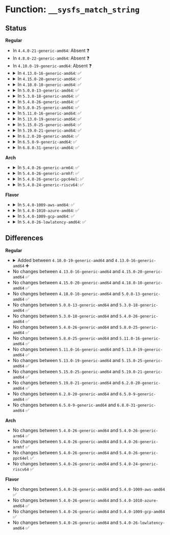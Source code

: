 # Function: <code>__sysfs_match_string</code>

## Status
<b>Regular</b>
<ul>
<li>
In <code>4.4.0-21-generic-amd64</code>: Absent ❓
</li>
<li>
In <code>4.8.0-22-generic-amd64</code>: Absent ❓
</li>
<li>
In <code>4.10.0-19-generic-amd64</code>: Absent ❓
</li>
<li>
<details>
<summary>In <code>4.13.0-16-generic-amd64</code>: ✅</summary>

```c
int __sysfs_match_string(const const char * * array, size_t n, const char * str)
```

```json
{
  "name": "__sysfs_match_string",
  "collision_type": "Unique Global",
  "inline_type": "No",
  "funcs": [
    {
      "addr": 18446744071588245792,
      "name": "__sysfs_match_string",
      "external": true,
      "loc": "lib/string.c:668",
      "file": "lib/string.c",
      "inline": "seen, unknown",
      "caller_inline": [],
      "caller_func": [
        "drivers/scsi/sd.c:zeroing_mode_store",
        "drivers/scsi/sd.c:provisioning_mode_store",
        "drivers/scsi/sd.c:cache_type_store",
        "drivers/power/supply/power_supply_sysfs.c:power_supply_store_property",
        "drivers/power/supply/power_supply_sysfs.c:power_supply_store_property",
        "drivers/power/supply/power_supply_sysfs.c:power_supply_store_property",
        "drivers/power/supply/power_supply_sysfs.c:power_supply_store_property",
        "drivers/power/supply/power_supply_sysfs.c:power_supply_store_property",
        "drivers/power/supply/power_supply_sysfs.c:power_supply_store_property"
      ]
    }
  ],
  "symbols": [
    {
      "addr": 18446744071588245792,
      "name": "__sysfs_match_string",
      "section": ".text",
      "bind": "STB_GLOBAL",
      "size": 83
    }
  ]
}
```
</details>
</li>
<li>
<details>
<summary>In <code>4.15.0-20-generic-amd64</code>: ✅</summary>

```c
int __sysfs_match_string(const const char * * array, size_t n, const char * str)
```

```json
{
  "name": "__sysfs_match_string",
  "collision_type": "Unique Global",
  "inline_type": "No",
  "funcs": [
    {
      "addr": 18446744071588797216,
      "name": "__sysfs_match_string",
      "external": true,
      "loc": "lib/string.c:669",
      "file": "lib/string.c",
      "inline": "seen, unknown",
      "caller_inline": [],
      "caller_func": [
        "drivers/scsi/sd.c:zeroing_mode_store",
        "drivers/scsi/sd.c:provisioning_mode_store",
        "drivers/scsi/sd.c:cache_type_store",
        "drivers/power/supply/power_supply_sysfs.c:power_supply_store_property",
        "drivers/power/supply/power_supply_sysfs.c:power_supply_store_property",
        "drivers/power/supply/power_supply_sysfs.c:power_supply_store_property",
        "drivers/power/supply/power_supply_sysfs.c:power_supply_store_property",
        "drivers/power/supply/power_supply_sysfs.c:power_supply_store_property",
        "drivers/power/supply/power_supply_sysfs.c:power_supply_store_property"
      ]
    }
  ],
  "symbols": [
    {
      "addr": 18446744071588797216,
      "name": "__sysfs_match_string",
      "section": ".text",
      "bind": "STB_GLOBAL",
      "size": 83
    }
  ]
}
```
</details>
</li>
<li>
<details>
<summary>In <code>4.18.0-10-generic-amd64</code>: ✅</summary>

```c
int __sysfs_match_string(const const char * * array, size_t n, const char * str)
```

```json
{
  "name": "__sysfs_match_string",
  "collision_type": "Unique Global",
  "inline_type": "No",
  "funcs": [
    {
      "addr": 18446744071589175312,
      "name": "__sysfs_match_string",
      "external": true,
      "loc": "lib/string.c:669",
      "file": "lib/string.c",
      "inline": "seen, unknown",
      "caller_inline": [],
      "caller_func": [
        "drivers/scsi/sd.c:zeroing_mode_store",
        "drivers/scsi/sd.c:provisioning_mode_store",
        "drivers/scsi/sd.c:cache_type_store",
        "drivers/power/supply/power_supply_sysfs.c:power_supply_store_property",
        "drivers/power/supply/power_supply_sysfs.c:power_supply_store_property",
        "drivers/power/supply/power_supply_sysfs.c:power_supply_store_property",
        "drivers/power/supply/power_supply_sysfs.c:power_supply_store_property",
        "drivers/power/supply/power_supply_sysfs.c:power_supply_store_property",
        "drivers/power/supply/power_supply_sysfs.c:power_supply_store_property"
      ]
    }
  ],
  "symbols": [
    {
      "addr": 18446744071589175312,
      "name": "__sysfs_match_string",
      "section": ".text",
      "bind": "STB_GLOBAL",
      "size": 83
    }
  ]
}
```
</details>
</li>
<li>
<details>
<summary>In <code>5.0.0-13-generic-amd64</code>: ✅</summary>

```c
int __sysfs_match_string(const const char * * array, size_t n, const char * str)
```

```json
{
  "name": "__sysfs_match_string",
  "collision_type": "Unique Global",
  "inline_type": "No",
  "funcs": [
    {
      "addr": 18446744071589405232,
      "name": "__sysfs_match_string",
      "external": true,
      "loc": "lib/string.c:670",
      "file": "lib/string.c",
      "inline": "seen, unknown",
      "caller_inline": [],
      "caller_func": [
        "drivers/pci/pcie/aspm.c:pcie_aspm_set_policy",
        "drivers/scsi/sd.c:zeroing_mode_store",
        "drivers/scsi/sd.c:provisioning_mode_store",
        "drivers/scsi/sd.c:cache_type_store",
        "drivers/power/supply/power_supply_sysfs.c:power_supply_store_property",
        "drivers/power/supply/power_supply_sysfs.c:power_supply_store_property",
        "drivers/power/supply/power_supply_sysfs.c:power_supply_store_property",
        "drivers/power/supply/power_supply_sysfs.c:power_supply_store_property",
        "drivers/power/supply/power_supply_sysfs.c:power_supply_store_property",
        "drivers/power/supply/power_supply_sysfs.c:power_supply_store_property"
      ]
    }
  ],
  "symbols": [
    {
      "addr": 18446744071589405232,
      "name": "__sysfs_match_string",
      "section": ".text",
      "bind": "STB_GLOBAL",
      "size": 83
    }
  ]
}
```
</details>
</li>
<li>
<details>
<summary>In <code>5.3.0-18-generic-amd64</code>: ✅</summary>

```c
int __sysfs_match_string(const const char * * array, size_t n, const char * str)
```

```json
{
  "name": "__sysfs_match_string",
  "collision_type": "Unique Global",
  "inline_type": "No",
  "funcs": [
    {
      "addr": 18446744071589861024,
      "name": "__sysfs_match_string",
      "external": true,
      "loc": "lib/string.c:712",
      "file": "lib/string.c",
      "inline": "seen, unknown",
      "caller_inline": [],
      "caller_func": [
        "arch/x86/kernel/cpu/intel_epb.c:energy_perf_bias_store",
        "drivers/pci/pcie/aspm.c:pcie_aspm_set_policy",
        "drivers/scsi/sd.c:zeroing_mode_store",
        "drivers/scsi/sd.c:provisioning_mode_store",
        "drivers/scsi/sd.c:cache_type_store",
        "drivers/power/supply/power_supply_sysfs.c:power_supply_store_property",
        "drivers/power/supply/power_supply_sysfs.c:power_supply_store_property",
        "drivers/power/supply/power_supply_sysfs.c:power_supply_store_property",
        "drivers/power/supply/power_supply_sysfs.c:power_supply_store_property",
        "drivers/power/supply/power_supply_sysfs.c:power_supply_store_property",
        "drivers/power/supply/power_supply_sysfs.c:power_supply_store_property"
      ]
    }
  ],
  "symbols": [
    {
      "addr": 18446744071589861024,
      "name": "__sysfs_match_string",
      "section": ".text",
      "bind": "STB_GLOBAL",
      "size": 84
    }
  ]
}
```
</details>
</li>
<li>
<details>
<summary>In <code>5.4.0-26-generic-amd64</code>: ✅</summary>

```c
int __sysfs_match_string(const const char * * array, size_t n, const char * str)
```

```json
{
  "name": "__sysfs_match_string",
  "collision_type": "Unique Global",
  "inline_type": "No",
  "funcs": [
    {
      "addr": 18446744071590086512,
      "name": "__sysfs_match_string",
      "external": true,
      "loc": "lib/string.c:714",
      "file": "lib/string.c",
      "inline": "seen, unknown",
      "caller_inline": [],
      "caller_func": [
        "arch/x86/kernel/cpu/intel_epb.c:energy_perf_bias_store",
        "drivers/pci/pcie/aspm.c:pcie_aspm_set_policy",
        "drivers/scsi/sd.c:zeroing_mode_store",
        "drivers/scsi/sd.c:provisioning_mode_store",
        "drivers/scsi/sd.c:cache_type_store",
        "drivers/power/supply/power_supply_sysfs.c:power_supply_store_property",
        "drivers/power/supply/power_supply_sysfs.c:power_supply_store_property",
        "drivers/power/supply/power_supply_sysfs.c:power_supply_store_property",
        "drivers/power/supply/power_supply_sysfs.c:power_supply_store_property",
        "drivers/power/supply/power_supply_sysfs.c:power_supply_store_property",
        "drivers/power/supply/power_supply_sysfs.c:power_supply_store_property"
      ]
    }
  ],
  "symbols": [
    {
      "addr": 18446744071590086512,
      "name": "__sysfs_match_string",
      "section": ".text",
      "bind": "STB_GLOBAL",
      "size": 84
    }
  ]
}
```
</details>
</li>
<li>
<details>
<summary>In <code>5.8.0-25-generic-amd64</code>: ✅</summary>

```c
int __sysfs_match_string(const const char * * array, size_t n, const char * str)
```

```json
{
  "name": "__sysfs_match_string",
  "collision_type": "Unique Global",
  "inline_type": "No",
  "funcs": [
    {
      "addr": 18446744071585084352,
      "name": "__sysfs_match_string",
      "external": true,
      "loc": "lib/string.c:771",
      "file": "lib/string.c",
      "inline": "seen, unknown",
      "caller_inline": [],
      "caller_func": [
        "arch/x86/kernel/cpu/intel_epb.c:energy_perf_bias_store",
        "drivers/pci/pcie/aspm.c:pcie_aspm_set_policy",
        "drivers/acpi/button.c:param_set_lid_init_state",
        "drivers/scsi/sd.c:zeroing_mode_store",
        "drivers/scsi/sd.c:provisioning_mode_store",
        "drivers/scsi/sd.c:cache_type_store",
        "drivers/power/supply/power_supply_sysfs.c:power_supply_store_property"
      ]
    }
  ],
  "symbols": [
    {
      "addr": 18446744071585084352,
      "name": "__sysfs_match_string",
      "section": ".text",
      "bind": "STB_GLOBAL",
      "size": 103
    }
  ]
}
```
</details>
</li>
<li>
<details>
<summary>In <code>5.11.0-16-generic-amd64</code>: ✅</summary>

```c
int __sysfs_match_string(const const char * * array, size_t n, const char * str)
```

```json
{
  "name": "__sysfs_match_string",
  "collision_type": "Unique Global",
  "inline_type": "No",
  "funcs": [
    {
      "addr": 18446744071585233520,
      "name": "__sysfs_match_string",
      "external": true,
      "loc": "lib/string.c:768",
      "file": "lib/string.c",
      "inline": "seen, unknown",
      "caller_inline": [],
      "caller_func": [
        "arch/x86/kernel/cpu/intel_epb.c:energy_perf_bias_store",
        "drivers/pci/pcie/aspm.c:pcie_aspm_set_policy",
        "drivers/acpi/button.c:param_set_lid_init_state",
        "drivers/scsi/sd.c:zeroing_mode_store",
        "drivers/scsi/sd.c:provisioning_mode_store",
        "drivers/scsi/sd.c:cache_type_store",
        "drivers/usb/roles/class.c:role_store",
        "drivers/power/supply/power_supply_sysfs.c:power_supply_store_property"
      ]
    }
  ],
  "symbols": [
    {
      "addr": 18446744071585233520,
      "name": "__sysfs_match_string",
      "section": ".text",
      "bind": "STB_GLOBAL",
      "size": 103
    }
  ]
}
```
</details>
</li>
<li>
<details>
<summary>In <code>5.13.0-19-generic-amd64</code>: ✅</summary>

```c
int __sysfs_match_string(const const char * * array, size_t n, const char * str)
```

```json
{
  "name": "__sysfs_match_string",
  "collision_type": "Unique Global",
  "inline_type": "No",
  "funcs": [
    {
      "addr": 18446744071585116368,
      "name": "__sysfs_match_string",
      "external": true,
      "loc": "lib/string.c:768",
      "file": "lib/string.c",
      "inline": "seen, unknown",
      "caller_inline": [],
      "caller_func": [
        "arch/x86/kernel/cpu/intel_epb.c:energy_perf_bias_store",
        "drivers/pci/pcie/aspm.c:pcie_aspm_set_policy",
        "drivers/acpi/button.c:param_set_lid_init_state",
        "drivers/scsi/sd.c:zeroing_mode_store",
        "drivers/scsi/sd.c:provisioning_mode_store",
        "drivers/scsi/sd.c:cache_type_store",
        "drivers/usb/roles/class.c:role_store",
        "drivers/power/supply/power_supply_sysfs.c:power_supply_store_property",
        "drivers/platform/x86/intel_pmc_core.c:pmc_core_lpm_latch_mode_write"
      ]
    }
  ],
  "symbols": [
    {
      "addr": 18446744071585116368,
      "name": "__sysfs_match_string",
      "section": ".text",
      "bind": "STB_GLOBAL",
      "size": 99
    }
  ]
}
```
</details>
</li>
<li>
<details>
<summary>In <code>5.15.0-25-generic-amd64</code>: ✅</summary>

```c
int __sysfs_match_string(const const char * * array, size_t n, const char * str)
```

```json
{
  "name": "__sysfs_match_string",
  "collision_type": "Unique Global",
  "inline_type": "No",
  "funcs": [
    {
      "addr": 18446744071585565056,
      "name": "__sysfs_match_string",
      "external": true,
      "loc": "lib/string.c:769",
      "file": "lib/string.c",
      "inline": "seen, unknown",
      "caller_inline": [],
      "caller_func": [
        "arch/x86/kernel/cpu/intel_epb.c:energy_perf_bias_store",
        "mm/memory_hotplug.c:set_online_policy",
        "block/blk-ioprio.c:ioprio_set_prio_policy",
        "drivers/pci/pcie/aspm.c:pcie_aspm_set_policy",
        "drivers/acpi/button.c:param_set_lid_init_state",
        "drivers/scsi/sd.c:zeroing_mode_store",
        "drivers/scsi/sd.c:provisioning_mode_store",
        "drivers/scsi/sd.c:cache_type_store",
        "drivers/usb/roles/class.c:role_store",
        "drivers/power/supply/power_supply_sysfs.c:power_supply_store_property",
        "drivers/platform/x86/intel/pmc/core.c:pmc_core_lpm_latch_mode_write"
      ]
    }
  ],
  "symbols": [
    {
      "addr": 18446744071585565056,
      "name": "__sysfs_match_string",
      "section": ".text",
      "bind": "STB_GLOBAL",
      "size": 99
    }
  ]
}
```
</details>
</li>
<li>
<details>
<summary>In <code>5.19.0-21-generic-amd64</code>: ✅</summary>

```c
int __sysfs_match_string(const const char * * array, size_t n, const char * str)
```

```json
{
  "name": "__sysfs_match_string",
  "collision_type": "Unique Global",
  "inline_type": "No",
  "funcs": [
    {
      "addr": 18446744071586103440,
      "name": "__sysfs_match_string",
      "external": true,
      "loc": "lib/string_helpers.c:919",
      "file": "lib/string_helpers.c",
      "inline": "seen, unknown",
      "caller_inline": [],
      "caller_func": [
        "arch/x86/kernel/cpu/intel_epb.c:energy_perf_bias_store",
        "mm/memory_hotplug.c:set_online_policy",
        "block/blk-ioprio.c:ioprio_set_prio_policy",
        "drivers/gpio/gpiolib-sysfs.c:edge_store",
        "drivers/pci/pcie/aspm.c:pcie_aspm_set_policy",
        "drivers/acpi/button.c:param_set_lid_init_state",
        "drivers/scsi/sd.c:zeroing_mode_store",
        "drivers/scsi/sd.c:provisioning_mode_store",
        "drivers/scsi/sd.c:cache_type_store",
        "drivers/usb/roles/class.c:role_store",
        "drivers/power/supply/power_supply_sysfs.c:power_supply_charge_behaviour_parse",
        "drivers/power/supply/power_supply_sysfs.c:power_supply_store_property",
        "drivers/platform/x86/intel/pmc/core.c:pmc_core_lpm_latch_mode_write"
      ]
    }
  ],
  "symbols": [
    {
      "addr": 18446744071586103440,
      "name": "__sysfs_match_string",
      "section": ".text",
      "bind": "STB_GLOBAL",
      "size": 169
    }
  ]
}
```
</details>
</li>
<li>
<details>
<summary>In <code>6.2.0-20-generic-amd64</code>: ✅</summary>

```c
int __sysfs_match_string(const const char * * array, size_t n, const char * str)
```

```json
{
  "name": "__sysfs_match_string",
  "collision_type": "Unique Global",
  "inline_type": "No",
  "funcs": [
    {
      "addr": 18446744071587088480,
      "name": "__sysfs_match_string",
      "external": true,
      "loc": "lib/string_helpers.c:963",
      "file": "lib/string_helpers.c",
      "inline": "seen, unknown",
      "caller_inline": [],
      "caller_func": [
        "arch/x86/kernel/cpu/intel_epb.c:energy_perf_bias_store",
        "mm/memory_hotplug.c:set_online_policy",
        "block/blk-ioprio.c:ioprio_set_prio_policy",
        "drivers/gpio/gpiolib-sysfs.c:edge_store",
        "drivers/pci/pcie/aspm.c:pcie_aspm_set_policy",
        "drivers/acpi/button.c:param_set_lid_init_state",
        "drivers/scsi/sd.c:zeroing_mode_store",
        "drivers/scsi/sd.c:provisioning_mode_store",
        "drivers/scsi/sd.c:cache_type_store",
        "drivers/usb/roles/class.c:role_store",
        "drivers/power/supply/power_supply_sysfs.c:power_supply_charge_behaviour_parse",
        "drivers/power/supply/power_supply_sysfs.c:power_supply_store_property",
        "drivers/platform/x86/intel/pmc/core.c:pmc_core_lpm_latch_mode_write"
      ]
    }
  ],
  "symbols": [
    {
      "addr": 18446744071587088480,
      "name": "__sysfs_match_string",
      "section": ".text",
      "bind": "STB_GLOBAL",
      "size": 90
    }
  ]
}
```
</details>
</li>
<li>
<details>
<summary>In <code>6.5.0-9-generic-amd64</code>: ✅</summary>

```c
int __sysfs_match_string(const const char * * array, size_t n, const char * str)
```

```json
{
  "name": "__sysfs_match_string",
  "collision_type": "Unique Global",
  "inline_type": "No",
  "funcs": [
    {
      "addr": 18446744071587348400,
      "name": "__sysfs_match_string",
      "external": true,
      "loc": "lib/string_helpers.c:963",
      "file": "lib/string_helpers.c",
      "inline": "seen, unknown",
      "caller_inline": [],
      "caller_func": [
        "arch/x86/kernel/cpu/intel_epb.c:energy_perf_bias_store",
        "mm/memory_hotplug.c:set_online_policy",
        "block/blk-ioprio.c:ioprio_set_prio_policy",
        "drivers/gpio/gpiolib-sysfs.c:edge_store",
        "drivers/pci/pcie/aspm.c:pcie_aspm_set_policy",
        "drivers/acpi/button.c:param_set_lid_init_state",
        "drivers/block/virtio_blk.c:cache_type_store",
        "drivers/scsi/sd.c:zeroing_mode_store",
        "drivers/scsi/sd.c:provisioning_mode_store",
        "drivers/scsi/sd.c:cache_type_store",
        "drivers/usb/roles/class.c:role_store",
        "drivers/power/supply/power_supply_sysfs.c:power_supply_charge_behaviour_parse",
        "drivers/power/supply/power_supply_sysfs.c:power_supply_store_property",
        "drivers/platform/x86/intel/pmc/core.c:pmc_core_lpm_latch_mode_write"
      ]
    }
  ],
  "symbols": [
    {
      "addr": 18446744071587348400,
      "name": "__sysfs_match_string",
      "section": ".text",
      "bind": "STB_GLOBAL",
      "size": 90
    }
  ]
}
```
</details>
</li>
<li>
<details>
<summary>In <code>6.8.0-31-generic-amd64</code>: ✅</summary>

```c
int __sysfs_match_string(const const char * * array, size_t n, const char * str)
```

```json
{
  "name": "__sysfs_match_string",
  "collision_type": "Unique Global",
  "inline_type": "No",
  "funcs": [
    {
      "addr": 18446744071587634528,
      "name": "__sysfs_match_string",
      "external": true,
      "loc": "lib/string_helpers.c:980",
      "file": "lib/string_helpers.c",
      "inline": "seen, unknown",
      "caller_inline": [],
      "caller_func": [
        "arch/x86/kernel/cpu/intel_epb.c:energy_perf_bias_store",
        "mm/memory_hotplug.c:set_online_policy",
        "block/blk-ioprio.c:ioprio_set_prio_policy",
        "drivers/gpio/gpiolib-sysfs.c:edge_store",
        "drivers/pci/pcie/aspm.c:pcie_aspm_set_policy",
        "drivers/acpi/button.c:param_set_lid_init_state",
        "drivers/block/virtio_blk.c:cache_type_store",
        "drivers/scsi/sd.c:zeroing_mode_store",
        "drivers/scsi/sd.c:provisioning_mode_store",
        "drivers/scsi/sd.c:cache_type_store",
        "drivers/usb/roles/class.c:role_store",
        "drivers/power/supply/power_supply_sysfs.c:power_supply_charge_behaviour_parse",
        "drivers/power/supply/power_supply_sysfs.c:power_supply_store_property"
      ]
    }
  ],
  "symbols": [
    {
      "addr": 18446744071587634528,
      "name": "__sysfs_match_string",
      "section": ".text",
      "bind": "STB_GLOBAL",
      "size": 90
    }
  ]
}
```
</details>
</li>
</ul>
<b>Arch</b>
<ul>
<li>
<details>
<summary>In <code>5.4.0-26-generic-arm64</code>: ✅</summary>

```c
int __sysfs_match_string(const const char * * array, size_t n, const char * str)
```

```json
{
  "name": "__sysfs_match_string",
  "collision_type": "Unique Global",
  "inline_type": "No",
  "funcs": [
    {
      "addr": 18446603336503864280,
      "name": "__sysfs_match_string",
      "external": true,
      "loc": "lib/string.c:714",
      "file": "lib/string.c",
      "inline": "seen, unknown",
      "caller_inline": [],
      "caller_func": [
        "drivers/pci/pcie/aspm.c:pcie_aspm_set_policy",
        "drivers/scsi/sd.c:zeroing_mode_store",
        "drivers/scsi/sd.c:provisioning_mode_store",
        "drivers/scsi/sd.c:cache_type_store",
        "drivers/usb/roles/class.c:role_store",
        "drivers/power/supply/power_supply_sysfs.c:power_supply_store_property",
        "drivers/power/supply/power_supply_sysfs.c:power_supply_store_property",
        "drivers/power/supply/power_supply_sysfs.c:power_supply_store_property",
        "drivers/power/supply/power_supply_sysfs.c:power_supply_store_property",
        "drivers/power/supply/power_supply_sysfs.c:power_supply_store_property",
        "drivers/power/supply/power_supply_sysfs.c:power_supply_store_property"
      ]
    }
  ],
  "symbols": [
    {
      "addr": 18446603336503864280,
      "name": "__sysfs_match_string",
      "section": ".text",
      "bind": "STB_GLOBAL",
      "size": 136
    }
  ]
}
```
</details>
</li>
<li>
<details>
<summary>In <code>5.4.0-26-generic-armhf</code>: ✅</summary>

```c
int __sysfs_match_string(const const char * * array, size_t n, const char * str)
```

```json
{
  "name": "__sysfs_match_string",
  "collision_type": "Unique Global",
  "inline_type": "No",
  "funcs": [
    {
      "addr": 3236492320,
      "name": "__sysfs_match_string",
      "external": true,
      "loc": "lib/string.c:714",
      "file": "lib/string.c",
      "inline": "seen, unknown",
      "caller_inline": [],
      "caller_func": [
        "drivers/pci/pcie/aspm.c:pcie_aspm_set_policy",
        "drivers/scsi/sd.c:zeroing_mode_store",
        "drivers/scsi/sd.c:provisioning_mode_store",
        "drivers/scsi/sd.c:cache_type_store",
        "drivers/usb/roles/class.c:role_store",
        "drivers/power/supply/power_supply_sysfs.c:power_supply_store_property",
        "drivers/power/supply/power_supply_sysfs.c:power_supply_store_property",
        "drivers/power/supply/power_supply_sysfs.c:power_supply_store_property",
        "drivers/power/supply/power_supply_sysfs.c:power_supply_store_property",
        "drivers/power/supply/power_supply_sysfs.c:power_supply_store_property",
        "drivers/power/supply/power_supply_sysfs.c:power_supply_store_property"
      ]
    }
  ],
  "symbols": [
    {
      "addr": 3236492320,
      "name": "__sysfs_match_string",
      "section": ".text",
      "bind": "STB_GLOBAL",
      "size": 88
    }
  ]
}
```
</details>
</li>
<li>
<details>
<summary>In <code>5.4.0-26-generic-ppc64el</code>: ✅</summary>

```c
int __sysfs_match_string(const const char * * array, size_t n, const char * str)
```

```json
{
  "name": "__sysfs_match_string",
  "collision_type": "Unique Global",
  "inline_type": "No",
  "funcs": [
    {
      "addr": 13835058055297723488,
      "name": "__sysfs_match_string",
      "external": true,
      "loc": "lib/string.c:714",
      "file": "lib/string.c",
      "inline": "seen, unknown",
      "caller_inline": [],
      "caller_func": [
        "drivers/scsi/sd.c:zeroing_mode_store",
        "drivers/scsi/sd.c:provisioning_mode_store",
        "drivers/scsi/sd.c:cache_type_store",
        "drivers/power/supply/power_supply_sysfs.c:power_supply_store_property",
        "drivers/power/supply/power_supply_sysfs.c:power_supply_store_property",
        "drivers/power/supply/power_supply_sysfs.c:power_supply_store_property",
        "drivers/power/supply/power_supply_sysfs.c:power_supply_store_property",
        "drivers/power/supply/power_supply_sysfs.c:power_supply_store_property",
        "drivers/power/supply/power_supply_sysfs.c:power_supply_store_property"
      ]
    }
  ],
  "symbols": [
    {
      "addr": 13835058055297723488,
      "name": "__sysfs_match_string",
      "section": ".text",
      "bind": "STB_GLOBAL",
      "size": 196
    }
  ]
}
```
</details>
</li>
<li>
<details>
<summary>In <code>5.4.0-24-generic-riscv64</code>: ✅</summary>

```c
int __sysfs_match_string(const const char * * array, size_t n, const char * str)
```

```json
{
  "name": "__sysfs_match_string",
  "collision_type": "Unique Global",
  "inline_type": "No",
  "funcs": [
    {
      "addr": 18446743936279760128,
      "name": "__sysfs_match_string",
      "external": true,
      "loc": "lib/string.c:714",
      "file": "lib/string.c",
      "inline": "seen, unknown",
      "caller_inline": [],
      "caller_func": [
        "drivers/pci/pcie/aspm.c:pcie_aspm_set_policy",
        "drivers/scsi/sd.c:zeroing_mode_store",
        "drivers/scsi/sd.c:provisioning_mode_store",
        "drivers/scsi/sd.c:cache_type_store",
        "drivers/power/supply/power_supply_sysfs.c:power_supply_store_property",
        "drivers/power/supply/power_supply_sysfs.c:power_supply_store_property",
        "drivers/power/supply/power_supply_sysfs.c:power_supply_store_property",
        "drivers/power/supply/power_supply_sysfs.c:power_supply_store_property",
        "drivers/power/supply/power_supply_sysfs.c:power_supply_store_property",
        "drivers/power/supply/power_supply_sysfs.c:power_supply_store_property"
      ]
    }
  ],
  "symbols": [
    {
      "addr": 18446743936279760128,
      "name": "__sysfs_match_string",
      "section": ".text",
      "bind": "STB_GLOBAL",
      "size": 78
    }
  ]
}
```
</details>
</li>
</ul>
<b>Flavor</b>
<ul>
<li>
<details>
<summary>In <code>5.4.0-1009-aws-amd64</code>: ✅</summary>

```c
int __sysfs_match_string(const const char * * array, size_t n, const char * str)
```

```json
{
  "name": "__sysfs_match_string",
  "collision_type": "Unique Global",
  "inline_type": "No",
  "funcs": [
    {
      "addr": 18446744071589688768,
      "name": "__sysfs_match_string",
      "external": true,
      "loc": "lib/string.c:714",
      "file": "lib/string.c",
      "inline": "seen, unknown",
      "caller_inline": [],
      "caller_func": [
        "arch/x86/kernel/cpu/intel_epb.c:energy_perf_bias_store",
        "drivers/pci/pcie/aspm.c:pcie_aspm_set_policy",
        "drivers/scsi/sd.c:zeroing_mode_store",
        "drivers/scsi/sd.c:provisioning_mode_store",
        "drivers/scsi/sd.c:cache_type_store",
        "drivers/power/supply/power_supply_sysfs.c:power_supply_store_property",
        "drivers/power/supply/power_supply_sysfs.c:power_supply_store_property",
        "drivers/power/supply/power_supply_sysfs.c:power_supply_store_property",
        "drivers/power/supply/power_supply_sysfs.c:power_supply_store_property",
        "drivers/power/supply/power_supply_sysfs.c:power_supply_store_property",
        "drivers/power/supply/power_supply_sysfs.c:power_supply_store_property"
      ]
    }
  ],
  "symbols": [
    {
      "addr": 18446744071589688768,
      "name": "__sysfs_match_string",
      "section": ".text",
      "bind": "STB_GLOBAL",
      "size": 84
    }
  ]
}
```
</details>
</li>
<li>
<details>
<summary>In <code>5.4.0-1010-azure-amd64</code>: ✅</summary>

```c
int __sysfs_match_string(const const char * * array, size_t n, const char * str)
```

```json
{
  "name": "__sysfs_match_string",
  "collision_type": "Unique Global",
  "inline_type": "No",
  "funcs": [
    {
      "addr": 18446744071589414560,
      "name": "__sysfs_match_string",
      "external": true,
      "loc": "lib/string.c:714",
      "file": "lib/string.c",
      "inline": "seen, unknown",
      "caller_inline": [],
      "caller_func": [
        "arch/x86/kernel/cpu/intel_epb.c:energy_perf_bias_store",
        "drivers/pci/pcie/aspm.c:pcie_aspm_set_policy",
        "drivers/scsi/sd.c:zeroing_mode_store",
        "drivers/scsi/sd.c:provisioning_mode_store",
        "drivers/scsi/sd.c:cache_type_store",
        "drivers/power/supply/power_supply_sysfs.c:power_supply_store_property",
        "drivers/power/supply/power_supply_sysfs.c:power_supply_store_property",
        "drivers/power/supply/power_supply_sysfs.c:power_supply_store_property",
        "drivers/power/supply/power_supply_sysfs.c:power_supply_store_property",
        "drivers/power/supply/power_supply_sysfs.c:power_supply_store_property",
        "drivers/power/supply/power_supply_sysfs.c:power_supply_store_property"
      ]
    }
  ],
  "symbols": [
    {
      "addr": 18446744071589414560,
      "name": "__sysfs_match_string",
      "section": ".text",
      "bind": "STB_GLOBAL",
      "size": 84
    }
  ]
}
```
</details>
</li>
<li>
<details>
<summary>In <code>5.4.0-1009-gcp-amd64</code>: ✅</summary>

```c
int __sysfs_match_string(const const char * * array, size_t n, const char * str)
```

```json
{
  "name": "__sysfs_match_string",
  "collision_type": "Unique Global",
  "inline_type": "No",
  "funcs": [
    {
      "addr": 18446744071590132144,
      "name": "__sysfs_match_string",
      "external": true,
      "loc": "lib/string.c:714",
      "file": "lib/string.c",
      "inline": "seen, unknown",
      "caller_inline": [],
      "caller_func": [
        "arch/x86/kernel/cpu/intel_epb.c:energy_perf_bias_store",
        "drivers/pci/pcie/aspm.c:pcie_aspm_set_policy",
        "drivers/scsi/sd.c:zeroing_mode_store",
        "drivers/scsi/sd.c:provisioning_mode_store",
        "drivers/scsi/sd.c:cache_type_store",
        "drivers/power/supply/power_supply_sysfs.c:power_supply_store_property",
        "drivers/power/supply/power_supply_sysfs.c:power_supply_store_property",
        "drivers/power/supply/power_supply_sysfs.c:power_supply_store_property",
        "drivers/power/supply/power_supply_sysfs.c:power_supply_store_property",
        "drivers/power/supply/power_supply_sysfs.c:power_supply_store_property",
        "drivers/power/supply/power_supply_sysfs.c:power_supply_store_property"
      ]
    }
  ],
  "symbols": [
    {
      "addr": 18446744071590132144,
      "name": "__sysfs_match_string",
      "section": ".text",
      "bind": "STB_GLOBAL",
      "size": 84
    }
  ]
}
```
</details>
</li>
<li>
<details>
<summary>In <code>5.4.0-26-lowlatency-amd64</code>: ✅</summary>

```c
int __sysfs_match_string(const const char * * array, size_t n, const char * str)
```

```json
{
  "name": "__sysfs_match_string",
  "collision_type": "Unique Global",
  "inline_type": "No",
  "funcs": [
    {
      "addr": 18446744071590182528,
      "name": "__sysfs_match_string",
      "external": true,
      "loc": "lib/string.c:714",
      "file": "lib/string.c",
      "inline": "seen, unknown",
      "caller_inline": [],
      "caller_func": [
        "arch/x86/kernel/cpu/intel_epb.c:energy_perf_bias_store",
        "drivers/pci/pcie/aspm.c:pcie_aspm_set_policy",
        "drivers/scsi/sd.c:zeroing_mode_store",
        "drivers/scsi/sd.c:provisioning_mode_store",
        "drivers/scsi/sd.c:cache_type_store",
        "drivers/power/supply/power_supply_sysfs.c:power_supply_store_property",
        "drivers/power/supply/power_supply_sysfs.c:power_supply_store_property",
        "drivers/power/supply/power_supply_sysfs.c:power_supply_store_property",
        "drivers/power/supply/power_supply_sysfs.c:power_supply_store_property",
        "drivers/power/supply/power_supply_sysfs.c:power_supply_store_property",
        "drivers/power/supply/power_supply_sysfs.c:power_supply_store_property"
      ]
    }
  ],
  "symbols": [
    {
      "addr": 18446744071590182528,
      "name": "__sysfs_match_string",
      "section": ".text",
      "bind": "STB_GLOBAL",
      "size": 84
    }
  ]
}
```
</details>
</li>
</ul>

## Differences
<b>Regular</b>
<ul>
<li>
<details>
<summary>Added between <code>4.10.0-19-generic-amd64</code> and <code>4.13.0-16-generic-amd64</code> ➕</summary>

```c
int __sysfs_match_string(const const char * * array, size_t n, const char * str)
```
</details>
</li>
<li>
No changes between <code>4.13.0-16-generic-amd64</code> and <code>4.15.0-20-generic-amd64</code> ✅
</li>
<li>
No changes between <code>4.15.0-20-generic-amd64</code> and <code>4.18.0-10-generic-amd64</code> ✅
</li>
<li>
No changes between <code>4.18.0-10-generic-amd64</code> and <code>5.0.0-13-generic-amd64</code> ✅
</li>
<li>
No changes between <code>5.0.0-13-generic-amd64</code> and <code>5.3.0-18-generic-amd64</code> ✅
</li>
<li>
No changes between <code>5.3.0-18-generic-amd64</code> and <code>5.4.0-26-generic-amd64</code> ✅
</li>
<li>
No changes between <code>5.4.0-26-generic-amd64</code> and <code>5.8.0-25-generic-amd64</code> ✅
</li>
<li>
No changes between <code>5.8.0-25-generic-amd64</code> and <code>5.11.0-16-generic-amd64</code> ✅
</li>
<li>
No changes between <code>5.11.0-16-generic-amd64</code> and <code>5.13.0-19-generic-amd64</code> ✅
</li>
<li>
No changes between <code>5.13.0-19-generic-amd64</code> and <code>5.15.0-25-generic-amd64</code> ✅
</li>
<li>
No changes between <code>5.15.0-25-generic-amd64</code> and <code>5.19.0-21-generic-amd64</code> ✅
</li>
<li>
No changes between <code>5.19.0-21-generic-amd64</code> and <code>6.2.0-20-generic-amd64</code> ✅
</li>
<li>
No changes between <code>6.2.0-20-generic-amd64</code> and <code>6.5.0-9-generic-amd64</code> ✅
</li>
<li>
No changes between <code>6.5.0-9-generic-amd64</code> and <code>6.8.0-31-generic-amd64</code> ✅
</li>
</ul>
<b>Arch</b>
<ul>
<li>
No changes between <code>5.4.0-26-generic-amd64</code> and <code>5.4.0-26-generic-arm64</code> ✅
</li>
<li>
No changes between <code>5.4.0-26-generic-amd64</code> and <code>5.4.0-26-generic-armhf</code> ✅
</li>
<li>
No changes between <code>5.4.0-26-generic-amd64</code> and <code>5.4.0-26-generic-ppc64el</code> ✅
</li>
<li>
No changes between <code>5.4.0-26-generic-amd64</code> and <code>5.4.0-24-generic-riscv64</code> ✅
</li>
</ul>
<b>Flavor</b>
<ul>
<li>
No changes between <code>5.4.0-26-generic-amd64</code> and <code>5.4.0-1009-aws-amd64</code> ✅
</li>
<li>
No changes between <code>5.4.0-26-generic-amd64</code> and <code>5.4.0-1010-azure-amd64</code> ✅
</li>
<li>
No changes between <code>5.4.0-26-generic-amd64</code> and <code>5.4.0-1009-gcp-amd64</code> ✅
</li>
<li>
No changes between <code>5.4.0-26-generic-amd64</code> and <code>5.4.0-26-lowlatency-amd64</code> ✅
</li>
</ul>
